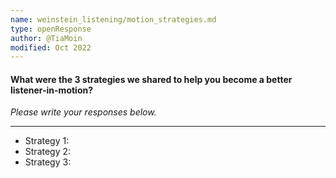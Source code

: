```yaml
---
name: weinstein_listening/motion_strategies.md
type: openResponse
author: @TiaMoin
modified: Oct 2022
---
```


#### What were the 3 strategies we shared to help you become a better listener-in-motion?

_Please write your responses below._

---

- Strategy 1:
- Strategy 2:
- Strategy 3:

